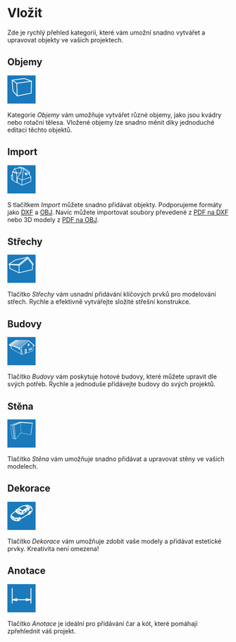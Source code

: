 # Vložit
Zde je rychlý přehled kategorií, které vám umožní snadno vytvářet a upravovat objekty ve vašich projektech.

## Objemy
![Volumes button](img/addVolumeButton.png)

Kategorie *Objemy* vám umožňuje vytvářet různé objemy, jako jsou kvádry nebo rotační tělesa. Vložené objemy lze snadno měnit díky jednoduché editaci těchto objektů.

## Import
![Import button](img/addImportButton.png)

S tlačítkem *Import* můžete snadno přidávat objekty. Podporujeme formáty jako [DXF](../getting-started-roofs/importDxf.md) a [OBJ](../getting-started-roofs/importObj.md). Navíc můžete importovat soubory převedené z [PDF na DXF](../getting-started-roofs/convertPdfToDxf.md) nebo 3D modely z [PDF na OBJ](../getting-started-roofs/convert3dPdfToObj.md).

## Střechy
![Roof button](img/addRoofButton.png)

Tlačítko *Střechy* vám usnadní přidávání klíčových prvků pro modelování střech. Rychle a efektivně vytvářejte složité střešní konstrukce.

## Budovy
![Buildings button](img/addBuildingsButton.png)

Tlačítko *Budovy* vám poskytuje hotové budovy, které můžete upravit dle svých potřeb. Rychle a jednoduše přidávejte budovy do svých projektů.

## Stěna
![Wall button](img/addWallButton.png)

Tlačítko *Stěna* vám umožňuje snadno přidávat a upravovat stěny ve vašich modelech.

## Dekorace
![Decorations button](img/addDecorationsButton.png)

Tlačítko *Dekorace* vám umožňuje zdobit vaše modely a přidávat estetické prvky. Kreativita není omezena!

## Anotace
![Anotate button](img/addAnotateButton.png)

Tlačítko *Anotace* je ideální pro přidávání čar a kót, které pomáhají zpřehlednit váš projekt.
